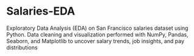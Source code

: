 # Salaries-EDA
Exploratory Data Analysis (EDA) on San Francisco salaries dataset using Python. Data cleaning and visualization performed with NumPy, Pandas, Seaborn, and Matplotlib to uncover salary trends, job insights, and pay distributions
